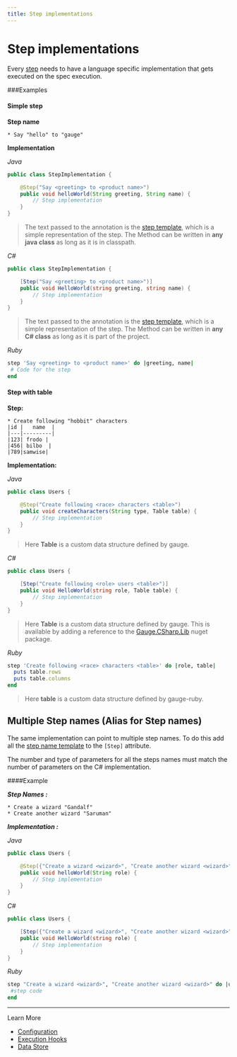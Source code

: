 ```yaml
---
title: Step implementations
---
```


# Step implementations

Every [step](../specifications/steps.md) needs to have a language specific implementation that gets executed on the spec execution.

###Examples

#### Simple step

**Step name**
```
* Say "hello" to "gauge"
```

**Implementation**

*_Java_*

````java
public class StepImplementation {

    @Step("Say <greeting> to <product name>")
    public void helloWorld(String greeting, String name) {
        // Step implementation
    }
}
````

> The text passed to the annotation is the [step template](step_name_template.md), which is a simple representation of the step.
The Method can be written in **any java class** as long as it is in classpath.

*_C#_*

````csharp
public class StepImplementation {

    [Step("Say <greeting> to <product name>")]
    public void HelloWorld(string greeting, string name) {
        // Step implementation
    }
}
````
> The text passed to the annotation is the [step template](step_name_template.md), which is a simple representation of the step.
The Method can be written in **any C# class** as long as it is part of the project.

*_Ruby_*

````ruby
step 'Say <greeting> to <product name>' do |greeting, name|
 # Code for the step
end
````


#### Step with table
**Step:**

````
* Create following "hobbit" characters
|id |   name  |
|---|---------|
|123| frodo |
|456| bilbo  |
|789|samwise|
````

**Implementation:**

*_Java_*
````java
public class Users {

    @Step("Create following <race> characters <table>")
    public void createCharacters(String type, Table table) {
        // Step implementation
    }
}

````
> Here **Table** is a custom data structure defined by gauge.

*_C#_*

````csharp
public class Users {

    [Step("Create following <role> users <table>")]
    public void HelloWorld(string role, Table table) {
        // Step implementation
    }
}

````
> Here **Table** is a custom data structure defined by gauge. This is available by adding a reference to the [Gauge.CSharp.Lib](http://nuget.org/packages/Gauge.CSharp.Lib/) nuget package.


*_Ruby_*

````ruby
step 'Create following <race> characters <table>' do |role, table|
  puts table.rows
  puts table.columns
end


````
> Here **table** is a custom data structure defined by gauge-ruby.

## Multiple Step names (Alias for Step names)
The same implementation can point to multiple step names. To do this add all the [step name template](step_name_template.md) to the `[Step]` attribute.

The number and type of parameters for all the steps names must match the number of parameters on the C# implementation.

####Example

***Step Names :***
````
* Create a wizard "Gandalf"
* Create another wizard "Saruman"
````
***Implementation :***

*_Java_*

````java
public class Users {

    @Step({"Create a wizard <wizard>", "Create another wizard <wizard>"})
    public void helloWorld(String role) {
        // Step implementation
    }
}

````

*_C#_*

````csharp
public class Users {

    [Step({"Create a wizard <wizard>", "Create another wizard <wizard>"})]
    public void HelloWorld(string role) {
        // Step implementation
    }
}

````

*_Ruby_*

````ruby
step "Create a wizard <wizard>", "Create another wizard <wizard>" do |username|
 #step code
end

````

---

Learn More
* [Configuration](configuration.md)
* [Execution Hooks](execution_hooks.md)
* [Data Store](data_store_to_share_data.md)